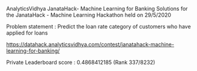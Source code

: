 AnalyticsVidhya JanataHack- Machine Learning for Banking
Solutions for the JanataHack - Machine Learning Hackathon held on 29/5/2020

Problem statement :  Predict the loan rate category of customers who have applied for loans

https://datahack.analyticsvidhya.com/contest/janatahack-machine-learning-for-banking/

Private Leaderboard score : 0.4868412185 (Rank 337/8232)
